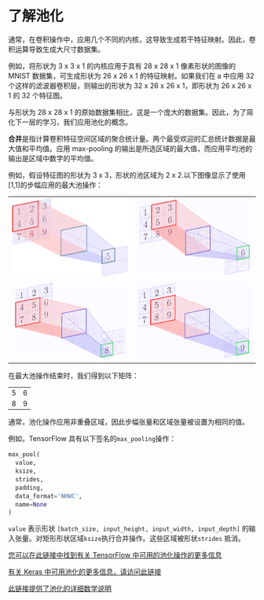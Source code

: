 # 了解池化

通常，在卷积操作中，应用几个不同的内核，这导致生成若干特征映射。因此，卷积运算导致生成大尺寸数据集。

例如，将形状为 3 x 3 x 1 的内核应用于具有 28 x 28 x 1 像素形状的图像的 MNIST 数据集，可生成形状为 26 x 26 x 1 的特征映射。如果我们在 a 中应用 32 个这样的滤波器卷积层，则输出的形状为 32 x 26 x 26 x 1，即形状为 26 x 26 x 1 的 32 个特征图。

与形状为 28 x 28 x 1 的原始数据集相比，这是一个庞大的数据集。因此，为了简化下一层的学习，我们应用池化的概念。

**合并**是指计算卷积特征空间区域的聚合统计量。两个最受欢迎的汇总统计数据是最大值和平均值。应用 max-pooling 的输出是所选区域的最大值，而应用平均池的输出是区域中数字的平均值。

例如，假设特征图的形状为 3 x 3，形状的池区域为 2 x 2.以下图像显示了使用[1,1]的步幅应用的最大池操作：

| | |
| --- | --- |
| ![](img/c4bea549-7ee7-491c-9ad7-37ccb55dbf2e.png) | ![](img/4cea41c9-7a13-4e8d-bbec-d7d36ecf69b5.png) |
| ![](img/efdcb6bb-da73-40ea-ab75-88008b176d48.png) | ![](img/4c1f8231-e6d4-4bde-9cdf-2332accbb66d.png) |

在最大池操作结束时，我们得到以下矩阵：

| | |
| --- | --- |
| 5 | 6 |
| 8 | 9 |

通常，池化操作应用非重叠区域，因此步幅张量和区域张量被设置为相同的值。

例如，TensorFlow 具有以下签名的`max_pooling`操作：

```py
max_pool(
  value,
  ksize,
  strides,
  padding,
  data_format='NHWC',
  name=None
)
```

`value` 表示形状 `[batch_size, input_height, input_width, input_depth]` 的输入张量。对矩形形状区域`ksize`执行合并操作。这些区域被形状`strides` 抵消。

[您可以在此链接中找到有关 TensorFlow 中可用的池化操作的更多信息](https://www.tensorflow.org/api_guides/python/nn#Pooling)

[有关 Keras 中可用池化的更多信息，请访问此链接](https://keras.io/layers/pooling/)

[此链接提供了池化的详细数学说明](http://ufldl.stanford.edu/tutorial/supervised/Pooling/)